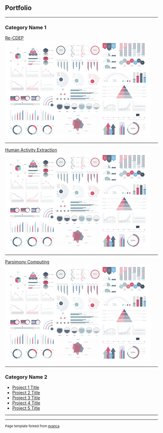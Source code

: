 ## Portfolio

---

### Category Name 1 

[Re-CDEP](/sample_page)
<img src="images/dummy_thumbnail.jpg?raw=true"/>

---
[Human Activity Extraction](/pdf/sample_presentation.pdf)
<img src="images/dummy_thumbnail.jpg?raw=true"/>

---
[Parsimony Computing](http://example.com/)
<img src="images/dummy_thumbnail.jpg?raw=true"/>

---

### Category Name 2

- [Project 1 Title](http://example.com/)
- [Project 2 Title](http://example.com/)
- [Project 3 Title](http://example.com/)
- [Project 4 Title](http://example.com/)
- [Project 5 Title](http://example.com/)

---




---
<p style="font-size:11px">Page template forked from <a href="https://github.com/evanca/quick-portfolio">evanca</a></p>
<!-- Remove above link if you don't want to attibute -->
